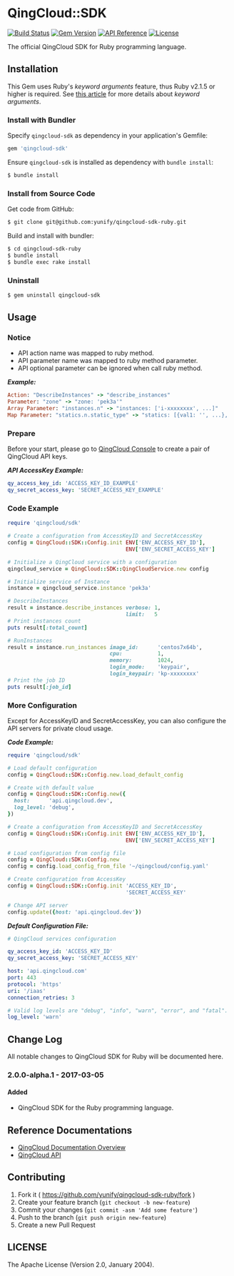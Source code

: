 # QingCloud::SDK

[![Build Status](https://travis-ci.org/yunify/qingcloud-sdk-ruby.svg?branch=master)](https://travis-ci.org/yunify/qingcloud-sdk-ruby)
[![Gem Version](https://badge.fury.io/rb/qingcloud-sdk.svg)](http://badge.fury.io/rb/qingcloud-sdk)
[![API Reference](http://img.shields.io/badge/api-reference-green.svg)](https://docs.qingcloud.com/)
[![License](http://img.shields.io/badge/license-apache%20v2-blue.svg)](https://github.com/yunify/qingcloud-sdk-ruby/blob/master/LICENSE)

The official QingCloud SDK for Ruby programming language.

## Installation

This Gem uses Ruby's _keyword arguments_ feature, thus Ruby v2.1.5 or higher is
required.  See [this article](https://robots.thoughtbot.com/ruby-2-keyword-arguments)
for more details about _keyword arguments_.

### Install with Bundler

Specify `qingcloud-sdk` as dependency in your application's Gemfile:

``` ruby
gem 'qingcloud-sdk'
```

Ensure `qingcloud-sdk` is installed as dependency with `bundle install`:

``` bash
$ bundle install
```

### Install from Source Code

Get code from GitHub:

``` bash
$ git clone git@github.com:yunify/qingcloud-sdk-ruby.git
```

Build and install with bundler:

``` bash
$ cd qingcloud-sdk-ruby
$ bundle install
$ bundle exec rake install
```

### Uninstall

``` bash
$ gem uninstall qingcloud-sdk
```

## Usage

### Notice
* API action name was mapped to ruby method.
* API parameter name was mapped to ruby method parameter.
* API optional parameter can be ignored when call ruby method.

___Example:___

``` ruby
Action: "DescribeInstances" -> "describe_instances"
Parameter: "zone" -> "zone: 'pek3a'"
Array Parameter: "instances.n" -> "instances: ['i-xxxxxxxx', ...]"
Map Parameter: "statics.n.static_type" -> "statics: [{val1: '', ...}, ...]"
```

### Prepare

Before your start, please go to [QingCloud Console](https://console.qingcloud.com/access_keys/) to create a pair of QingCloud API keys.

___API AccessKey Example:___

``` yaml
qy_access_key_id: 'ACCESS_KEY_ID_EXAMPLE'
qy_secret_access_key: 'SECRET_ACCESS_KEY_EXAMPLE'
```

### Code Example

```ruby
require 'qingcloud/sdk'

# Create a configuration from AccessKeyID and SecretAccessKey
config = QingCloud::SDK::Config.init ENV['ENV_ACCESS_KEY_ID'],
                                     ENV['ENV_SECRET_ACCESS_KEY']

# Initialize a QingCloud service with a configuration
qingcloud_service = QingCloud::SDK::QingCloudService.new config

# Initialize service of Instance
instance = qingcloud_service.instance 'pek3a'

# DescribeInstances
result = instance.describe_instances verbose: 1,
                                     limit:   5
# Print instances count
puts result[:total_count]

# RunInstances
result = instance.run_instances image_id:      'centos7x64b',
                                cpu:           1,
                                memory:        1024,
                                login_mode:    'keypair',
                                login_keypair: 'kp-xxxxxxxx'
# Print the job ID
puts result[:job_id]
```

### More Configuration

Except for AccessKeyID and SecretAccessKey, you can also configure the API servers for private cloud usage.

___Code Example:___

``` ruby
require 'qingcloud/sdk'

# Load default configuration
config = QingCloud::SDK::Config.new.load_default_config

# Create with default value
config = QingCloud::SDK::Config.new({
  host:      'api.qingcloud.dev',
  log_level: 'debug',
})

# Create a configuration from AccessKeyID and SecretAccessKey
config = QingCloud::SDK::Config.init ENV['ENV_ACCESS_KEY_ID'],
                                     ENV['ENV_SECRET_ACCESS_KEY']

# Load configuration from config file
config = QingCloud::SDK::Config.new
config = config.load_config_from_file '~/qingcloud/config.yaml'

# Create configuration from AccessKey
config = QingCloud::SDK::Config.init 'ACCESS_KEY_ID',
                                     'SECRET_ACCESS_KEY'

# Change API server
config.update({host: 'api.qingcloud.dev'})
```

___Default Configuration File:___

``` yaml
# QingCloud services configuration

qy_access_key_id: 'ACCESS_KEY_ID'
qy_secret_access_key: 'SECRET_ACCESS_KEY'

host: 'api.qingcloud.com'
port: 443
protocol: 'https'
uri: '/iaas'
connection_retries: 3

# Valid log levels are "debug", "info", "warn", "error", and "fatal".
log_level: 'warn'
```

## Change Log
All notable changes to QingCloud SDK for Ruby will be documented here.

### 2.0.0-alpha.1 - 2017-03-05

#### Added

- QingCloud SDK for the Ruby programming language.

## Reference Documentations

- [QingCloud Documentation Overview](https://docs.qingcloud.com)
- [QingCloud API](https://docs.qingcloud.com/api/index.html)

## Contributing

1. Fork it ( https://github.com/yunify/qingcloud-sdk-ruby/fork )
2. Create your feature branch (`git checkout -b new-feature`)
3. Commit your changes (`git commit -asm 'Add some feature'`)
4. Push to the branch (`git push origin new-feature`)
5. Create a new Pull Request

## LICENSE

The Apache License (Version 2.0, January 2004).
